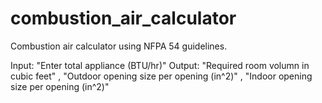 # combustion_air_calculator
Combustion air calculator using NFPA 54 guidelines.

Input: "Enter total appliance (BTU/hr)"
Output: "Required room volumn in cubic feet" , "Outdoor opening size per opening (in^2)" , "Indoor opening size per opening (in^2)"
